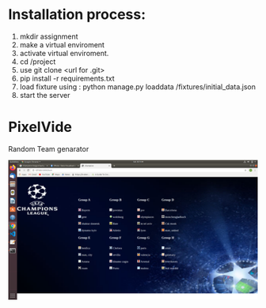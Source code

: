 # Installation process:
1. mkdir assignment
2. make a virtual enviroment
3. activate virtual enviroment.
4. cd /project
5. use git clone <url for .git>
6. pip install -r requirements.txt
9. load fixture using : python manage.py loaddata /fixtures/initial_data.json
10. start the server

# PixelVide
Random Team genarator

![](webPage/webpage.png)

